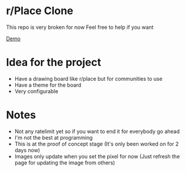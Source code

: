 # r/Place Clone
This repo is very broken for now
Feel free to help if you want

[Demo](https://rplace-clone.herokuapp.com/)

# Idea for the project
- Have a drawing board like r/place but for communities to use
- Have a theme for the board
- Very configurable

# Notes
- Not any ratelimit yet so if you want to end it for everybody go ahead
- I'm not the best at programming
- This is at the proof of concept stage (It's only been worked on for 2 days now)
- Images only update when you set the pixel for now (Just refresh the page for updating the image from others)
